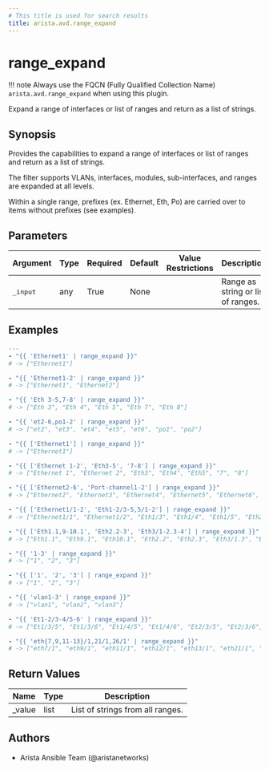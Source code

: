 ```yaml
---
# This title is used for search results
title: arista.avd.range_expand
---
```

<!--
  ~ Copyright (c) 2023-2024 Arista Networks, Inc.
  ~ Use of this source code is governed by the Apache License 2.0
  ~ that can be found in the LICENSE file.
  -->

# range_expand

!!! note
    Always use the FQCN (Fully Qualified Collection Name) `arista.avd.range_expand` when using this plugin.

Expand a range of interfaces or list of ranges and return as a list of strings.

## Synopsis

Provides the capabilities to expand a range of interfaces or list of ranges and return as a list of strings.

The filter supports VLANs, interfaces, modules, sub-interfaces, and ranges are expanded at all levels.

Within a single range, prefixes (ex. Ethernet, Eth, Po) are carried over to items without prefixes (see examples).

## Parameters

| Argument | Type | Required | Default | Value Restrictions | Description |
| -------- | ---- | -------- | ------- | ------------------ | ----------- |
| <samp>_input</samp> | any | True | None |  | Range as string or list of ranges. |

## Examples

```yaml
---
- "{{ 'Ethernet1' | range_expand }}"
# -> ["Ethernet1"]

- "{{ 'Ethernet1-2' | range_expand }}"
# -> ["Ethernet1", "Ethernet2"]

- "{{ 'Eth 3-5,7-8' | range_expand }}"
# -> ["Eth 3", "Eth 4", "Eth 5", "Eth 7", "Eth 8"]

- "{{ 'et2-6,po1-2' | range_expand }}"
# -> ["et2", "et3", "et4", "et5", "et6", "po1", "po2"]

- "{{ ['Ethernet1'] | range_expand }}"
# -> ["Ethernet1"]

- "{{ ['Ethernet 1-2', 'Eth3-5', '7-8'] | range_expand }}"
# -> ["Ethernet 1", "Ethernet 2", "Eth3", "Eth4", "Eth5", "7", "8"]

- "{{ ['Ethernet2-6', 'Port-channel1-2'] | range_expand }}"
# -> ["Ethernet2", "Ethernet3", "Ethernet4", "Ethernet5", "Ethernet6", "Port-channel1", "Port-channel2"]

- "{{ ['Ethernet1/1-2', 'Eth1-2/3-5,5/1-2'] | range_expand }}"
# -> ["Ethernet1/1", "Ethernet1/2", "Eth1/3", "Eth1/4", "Eth1/5", "Eth2/3", "Eth2/4", "Eth2/5", "Eth5/1", "Eth5/2"]

- "{{ ['Eth1.1,9-10.1', 'Eth2.2-3', 'Eth3/1-2.3-4'] | range_expand }}"
# -> ["Eth1.1", "Eth9.1", "Eth10.1", "Eth2.2", "Eth2.3", "Eth3/1.3", "Eth3/1.4", "Eth3/2.3", "Eth3/2.4"]

- "{{ '1-3' | range_expand }}"
# -> ["1", "2", "3"]

- "{{ ['1', '2', '3'] | range_expand }}"
# -> ["1", "2", "3"]

- "{{ 'vlan1-3' | range_expand }}"
# -> ["vlan1", "vlan2", "vlan3"]

- "{{ 'Et1-2/3-4/5-6' | range_expand }}"
# -> ["Et1/3/5", "Et1/3/6", "Et1/4/5", "Et1/4/6", "Et2/3/5", "Et2/3/6", "Et2/4/5", "Et2/4/6"]

- "{{ 'eth{7,9,11-13}/1,21/1,26/1' | range_expand }}"
# -> ["eth7/1", "eth9/1", "eth11/1", "eth12/1", "eth13/1", "eth21/1", "eth26/1"]
```

## Return Values

| Name | Type | Description |
| ---- | ---- | ----------- |
| _value | list | List of strings from all ranges. |

## Authors

- Arista Ansible Team (@aristanetworks)
